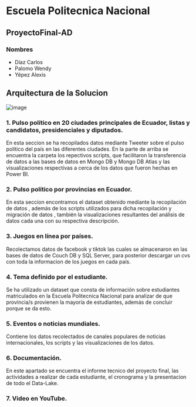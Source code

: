 # Escuela Politecnica Nacional
## ProyectoFinal-AD
### Nombres 
- Díaz Carlos
- Palomo Wendy
- Yépez Alexis

## Arquitectura de la Solucion
![image](https://user-images.githubusercontent.com/58180852/133686949-095b811c-bef4-42b9-8e5d-dd769962b9e0.png)


### 1. Pulso político en 20 ciudades principales de Ecuador, listas y candidatos, presidenciales y diputados.

En esta seccion se ha recopilados datos mediante Tweeter sobre el pulso político del país en las diferentes ciudades. En la parte de arriba se encuentra la carpeta  los repectivos scripts, que facilitaron la transferencia de datos a las bases de datos en Mongo DB y Mongo DB Atlas y las visualizaciones respectivas a cerca de los datos que fueron hechas en Power BI.

### 2. Pulso político por provincias en Ecuador.

En esta seccion encontramos el dataset obtenido mediante la recopilación de datos , además de los scripts utilizados para dicha recopilación y migración de datos , también la visualizaciones resultantes del análisis de datos cada una con su respectiva descripción.

### 3. Juegos en línea por países.

Recolectamos datos de facebook y tiktok las cuales se almacenaron en las bases de datos de Couch DB y SQL Server, para posterior descargar un cvs con toda la informacion de los juegos en cada país.

### 4. Tema definido por el estudiante.

Se ha utilizado un dataset que consta de información sobre estudiantes matriculados en la Escuela Politecnica Nacional para analizar de que provincia/s provienen la mayoría de estudiantes, además de concluir porque se da esto.

### 5. Eventos o noticias mundiales.

Contiene los datos recolectados de canales populares de noticias internacionales, los scripts y las visualizaciones de los datos.

### 6. Documentación.

En este apartado se encuentra el informe tecnico del proyecto final, las actividades a realizar de cada estudiante, el cronograma y la presentacion de todo el Data-Lake. 

### 7. Video en YouTube.

